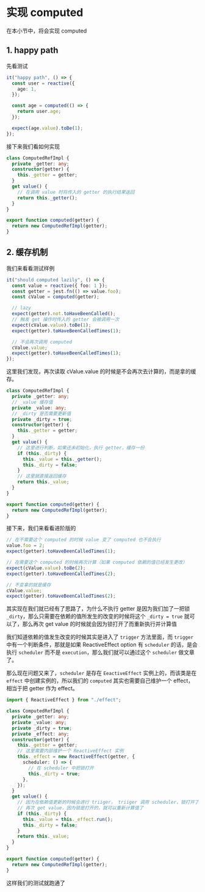 # 实现 computed

在本小节中，将会实现 computed

## 1. happy path

先看测试

```ts
it("happy path", () => {
  const user = reactive({
    age: 1,
  });

  const age = computed(() => {
    return user.age;
  });

  expect(age.value).toBe(1);
});
```

接下来我们看如何实现

```ts
class ComputedRefImpl {
  private _getter: any;
  constructor(getter) {
    this._getter = getter;
  }
  get value() {
    // 在调用 value 时将传入的 getter 的执行结果返回
    return this._getter();
  }
}

export function computed(getter) {
  return new ComputedRefImpl(getter);
}
```

## 2. 缓存机制

我们来看看测试样例

```ts
it("should computed lazily", () => {
  const value = reactive({ foo: 1 });
  const getter = jest.fn(() => value.foo);
  const cValue = computed(getter);

  // lazy
  expect(getter).not.toHaveBeenCalled();
  // 触发 get 操作时传入的 getter 会被调用一次
  expect(cValue.value).toBe(1);
  expect(getter).toHaveBeenCalledTimes(1);

  // 不会再次调用 computed
  cValue.value;
  expect(getter).toHaveBeenCalledTimes(1);
});
```

这里我们发现，再次读取 cValue.value 的时候是不会再次去计算的，而是拿的缓存。

```ts
class ComputedRefImpl {
  private _getter: any;
  // _value 缓存值
  private _value: any;
  // _dirty 是否需要更新值
  private _dirty = true;
  constructor(getter) {
    this._getter = getter;
  }
  get value() {
    // 这里进行判断，如果还未初始化，执行 getter，缓存一份
    if (this._dirty) {
      this._value = this._getter();
      this._dirty = false;
    }
    // 这里就直接返回缓存
    return this._value;
  }
}

export function computed(getter) {
  return new ComputedRefImpl(getter);
}
```

接下来，我们来看看进阶版的

```ts
// 在不需要这个 computed 的时候 value 变了 computed 也不会执行
value.foo = 2;
expect(getter).toHaveBeenCalledTimes(1);

// 在需要这个 computed 的时候再次计算（如果 computed 依赖的值已经发生更改）
expect(cValue.value).toBe(2);
expect(getter).toHaveBeenCalledTimes(2);

// 不变拿的就是缓存
cValue.value;
expect(getter).toHaveBeenCalledTimes(2);
```

其实现在我们就已经有了思路了，为什么不执行 getter 是因为我们加了一把锁 `_dirty`，那么只需要在依赖的值所发生的改变的时候将这个 `_dirty = true` 就可以了，那么再次 get value 的时候就会因为锁打开了而重新执行并计算值

我们知道依赖的值发生改变的时候其实是进入了 `trigger` 方法里面，而 `trigger` 中有一个判断条件，那就是如果 ReactiveEffect option 有 `scheduler` 的话，是会执行 `scheduler` 而不是 `execution`，那么我们就可以通过这个 `scheduler` 做文章了。

那么现在问题又来了，`scheduler` 是存在 `EeactiveEffect` 实例上的，而该类是在 `effect` 中创建实例的，所以我们的 `computed` 其实也需要自己维护一个 effect，相当于把 getter 作为 effect。

```ts
import { ReactiveEffect } from "./effect";

class ComputedRefImpl {
  private _getter: any;
  private _value: any;
  private _dirty = true;
  private _effect: any;
  constructor(getter) {
    this._getter = getter;
    // 这里需要内部维护一个 ReactiveEffect 实例
    this._effect = new ReactiveEffect(getter, {
      scheduler: () => {
        // 在 scheduler 中把锁打开
        this._dirty = true;
      },
    });
  }
  get value() {
    // 因为在依赖值更新的时候会进行 triiger， triiger 调用 scheduler，锁打开了
    // 再次 get value，因为锁是打开的，就可以重新计算值了
    if (this._dirty) {
      this._value = this._effect.run();
      this._dirty = false;
    }
    return this._value;
  }
}

export function computed(getter) {
  return new ComputedRefImpl(getter);
}
```

这样我们的测试就跑通了

